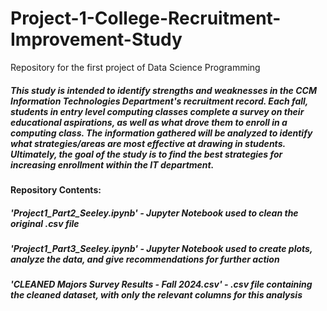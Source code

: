 # Project-1-College-Recruitment-Improvement-Study
 Repository for the first project of Data Science Programming

##### This study is intended to identify strengths and weaknesses in the CCM Information Technologies Department's recruitment record. Each fall, students in entry level computing classes complete a survey on their educational aspirations, as well as what drove them to enroll in a computing class. The information gathered will be analyzed to identify what strategies/areas are most effective at drawing in students. Ultimately, the goal of the study is to find the best strategies for increasing enrollment within the IT department.

#### Repository Contents:

##### 'Project1_Part2_Seeley.ipynb' - Jupyter Notebook used to clean the original .csv file
##### 'Project1_Part3_Seeley.ipynb' - Jupyter Notebook used to create plots, analyze the data, and give recommendations for further action
##### 'CLEANED Majors Survey Results - Fall 2024.csv' - .csv file containing the cleaned dataset, with only the relevant columns for this analysis
